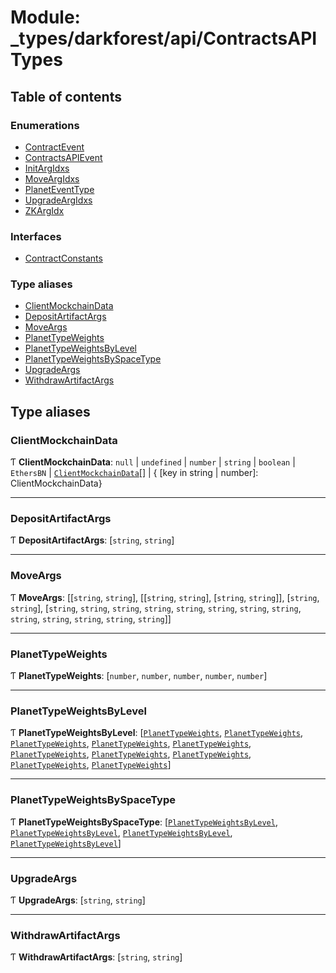 # Module: \_types/darkforest/api/ContractsAPITypes

## Table of contents

### Enumerations

- [ContractEvent](../enums/_types_darkforest_api_ContractsAPITypes.ContractEvent.md)
- [ContractsAPIEvent](../enums/_types_darkforest_api_ContractsAPITypes.ContractsAPIEvent.md)
- [InitArgIdxs](../enums/_types_darkforest_api_ContractsAPITypes.InitArgIdxs.md)
- [MoveArgIdxs](../enums/_types_darkforest_api_ContractsAPITypes.MoveArgIdxs.md)
- [PlanetEventType](../enums/_types_darkforest_api_ContractsAPITypes.PlanetEventType.md)
- [UpgradeArgIdxs](../enums/_types_darkforest_api_ContractsAPITypes.UpgradeArgIdxs.md)
- [ZKArgIdx](../enums/_types_darkforest_api_ContractsAPITypes.ZKArgIdx.md)

### Interfaces

- [ContractConstants](../interfaces/_types_darkforest_api_ContractsAPITypes.ContractConstants.md)

### Type aliases

- [ClientMockchainData](_types_darkforest_api_ContractsAPITypes.md#clientmockchaindata)
- [DepositArtifactArgs](_types_darkforest_api_ContractsAPITypes.md#depositartifactargs)
- [MoveArgs](_types_darkforest_api_ContractsAPITypes.md#moveargs)
- [PlanetTypeWeights](_types_darkforest_api_ContractsAPITypes.md#planettypeweights)
- [PlanetTypeWeightsByLevel](_types_darkforest_api_ContractsAPITypes.md#planettypeweightsbylevel)
- [PlanetTypeWeightsBySpaceType](_types_darkforest_api_ContractsAPITypes.md#planettypeweightsbyspacetype)
- [UpgradeArgs](_types_darkforest_api_ContractsAPITypes.md#upgradeargs)
- [WithdrawArtifactArgs](_types_darkforest_api_ContractsAPITypes.md#withdrawartifactargs)

## Type aliases

### ClientMockchainData

Ƭ **ClientMockchainData**: `null` \| `undefined` \| `number` \| `string` \| `boolean` \| `EthersBN` \| [`ClientMockchainData`](_types_darkforest_api_ContractsAPITypes.md#clientmockchaindata)[] \| { [key in string \| number]: ClientMockchainData}

---

### DepositArtifactArgs

Ƭ **DepositArtifactArgs**: [`string`, `string`]

---

### MoveArgs

Ƭ **MoveArgs**: [[`string`, `string`], [[`string`, `string`], [`string`, `string`]], [`string`, `string`], [`string`, `string`, `string`, `string`, `string`, `string`, `string`, `string`, `string`, `string`, `string`, `string`, `string`]]

---

### PlanetTypeWeights

Ƭ **PlanetTypeWeights**: [`number`, `number`, `number`, `number`, `number`]

---

### PlanetTypeWeightsByLevel

Ƭ **PlanetTypeWeightsByLevel**: [[`PlanetTypeWeights`](_types_darkforest_api_ContractsAPITypes.md#planettypeweights), [`PlanetTypeWeights`](_types_darkforest_api_ContractsAPITypes.md#planettypeweights), [`PlanetTypeWeights`](_types_darkforest_api_ContractsAPITypes.md#planettypeweights), [`PlanetTypeWeights`](_types_darkforest_api_ContractsAPITypes.md#planettypeweights), [`PlanetTypeWeights`](_types_darkforest_api_ContractsAPITypes.md#planettypeweights), [`PlanetTypeWeights`](_types_darkforest_api_ContractsAPITypes.md#planettypeweights), [`PlanetTypeWeights`](_types_darkforest_api_ContractsAPITypes.md#planettypeweights), [`PlanetTypeWeights`](_types_darkforest_api_ContractsAPITypes.md#planettypeweights), [`PlanetTypeWeights`](_types_darkforest_api_ContractsAPITypes.md#planettypeweights), [`PlanetTypeWeights`](_types_darkforest_api_ContractsAPITypes.md#planettypeweights)]

---

### PlanetTypeWeightsBySpaceType

Ƭ **PlanetTypeWeightsBySpaceType**: [[`PlanetTypeWeightsByLevel`](_types_darkforest_api_ContractsAPITypes.md#planettypeweightsbylevel), [`PlanetTypeWeightsByLevel`](_types_darkforest_api_ContractsAPITypes.md#planettypeweightsbylevel), [`PlanetTypeWeightsByLevel`](_types_darkforest_api_ContractsAPITypes.md#planettypeweightsbylevel), [`PlanetTypeWeightsByLevel`](_types_darkforest_api_ContractsAPITypes.md#planettypeweightsbylevel)]

---

### UpgradeArgs

Ƭ **UpgradeArgs**: [`string`, `string`]

---

### WithdrawArtifactArgs

Ƭ **WithdrawArtifactArgs**: [`string`, `string`]
